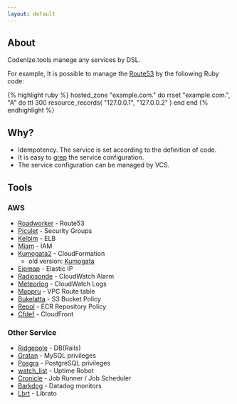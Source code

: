 ```yaml
---
layout: default
---
```


## About
Codenize.tools manege any services by DSL.

For example, It is possible to manage the [Route53](http://aws.amazon.com/route53/) by the following Ruby code:

{% highlight ruby %}
hosted_zone "example.com." do
  rrset "example.com.", "A" do
    ttl 300
    resource_records(
      "127.0.0.1",
      "127.0.0.2"
    )
  end
end
{% endhighlight %}

## Why?
* Idempotency. The service is set according to the definition of code.
* It is easy to [grep](http://linuxcommand.org/man_pages/grep1.html) the service configuration.
* The service configuration can be managed by VCS.

## Tools

### AWS
- [Roadworker](https://github.com/winebarrel/roadworker) - Route53
- [Piculet](https://github.com/winebarrel/piculet) - Security Groups
- [Kelbim](https://github.com/winebarrel/kelbim) - ELB
- [Miam](https://github.com/winebarrel/miam) - IAM
- [Kumogata2](https://github.com/winebarrel/kumogata2) - CloudFormation
  - old version: [Kumogata](https://github.com/winebarrel/kumogata)
- [Eipmap](https://github.com/winebarrel/eipmap) - Elastic IP
- [Radiosonde](https://github.com/winebarrel/radiosonde) - CloudWatch Alarm
- [Meteorlog](https://github.com/winebarrel/meteorlog) - CloudWatch Logs
- [Mappru](https://github.com/winebarrel/mappru) - VPC Route table
- [Bukelatta](https://github.com/winebarrel/bukelatta) - S3 Bucket Policy
- [Repol](https://github.com/winebarrel/repol) - ECR Repository Policy
- [Cfdef](https://github.com/winebarrel/cfdef) - CloudFront

### Other Service
- [Ridgepole](https://github.com/winebarrel/ridgepole) - DB(Rails)
- [Gratan](https://github.com/winebarrel/gratan) - MySQL privileges
- [Posgra](https://github.com/winebarrel/posgra) - PostgreSQL privileges
- [watch_list](https://github.com/winebarrel/watch_list) - Uptime Robot
- [Cronicle](https://github.com/winebarrel/cronicle) - Job Runner / Job Scheduler
- [Barkdog](https://github.com/winebarrel/barkdog) - Datadog monitors
- [Lbrt](https://github.com/winebarrel/lbrt) - Librato
